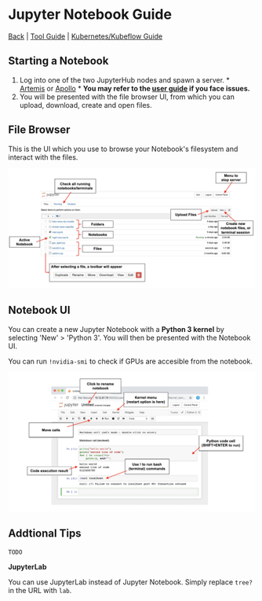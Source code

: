 # Jupyter Notebook Guide

[Back](README.md) | [Tool Guide](nvidia-tools.md) | [Kubernetes/Kubeflow Guide](kubeflow-setup.md)

## Starting a Notebook

1. Log into one of the two JupyterHub nodes and spawn a server.
       * [Artemis](http://10.12.97.79:30001/hub/login) or [Apollo](http://10.12.97.79:30001/hub/login)
       * **You may refer to the [user guide](bit.ly/sutddevbox) if you face issues.**
2. You will be presented with the file browser UI, from which you can upload, download, create and open files. 

## File Browser

This is the UI which you use to browse your Notebook's filesystem and interact with the files.

![browser](images/jupyter_browser.jpg)

## Notebook UI

You can create a new Jupyter Notebook with a **Python 3 kernel** by selecting 'New' > 'Python 3'. You will then be presented with the Notebook UI. 

You can run `!nvidia-smi` to check if GPUs are accesible from the notebook.

![notebook](images/jupyter_notebook.jpg)

## Addtional Tips

```
TODO
```

**JupyterLab**

You can use JupyterLab instead of Jupyter Notebook. Simply replace `tree?` in the URL with `lab`.